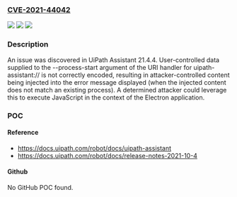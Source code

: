 ### [CVE-2021-44042](https://cve.mitre.org/cgi-bin/cvename.cgi?name=CVE-2021-44042)
![](https://img.shields.io/static/v1?label=Product&message=n%2Fa&color=blue)
![](https://img.shields.io/static/v1?label=Version&message=n%2Fa&color=blue)
![](https://img.shields.io/static/v1?label=Vulnerability&message=n%2Fa&color=brighgreen)

### Description

An issue was discovered in UiPath Assistant 21.4.4. User-controlled data supplied to the --process-start argument of the URI handler for uipath-assistant:// is not correctly encoded, resulting in attacker-controlled content being injected into the error message displayed (when the injected content does not match an existing process). A determined attacker could leverage this to execute JavaScript in the context of the Electron application.

### POC

#### Reference
- https://docs.uipath.com/robot/docs/uipath-assistant
- https://docs.uipath.com/robot/docs/release-notes-2021-10-4

#### Github
No GitHub POC found.

